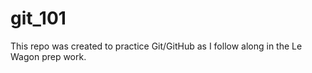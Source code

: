 # git_101

This repo was created to practice Git/GitHub as I follow along in the Le Wagon prep work.
